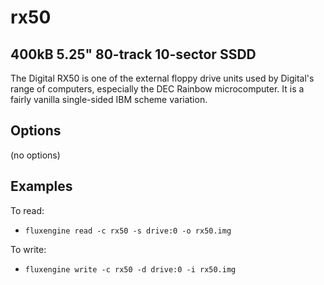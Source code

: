 rx50
====
## 400kB 5.25" 80-track 10-sector SSDD
<!-- This file is automatically generated. Do not edit. -->

The Digital RX50 is one of the external floppy drive units used by Digital's
range of computers, especially the DEC Rainbow microcomputer. It is a fairly
vanilla single-sided IBM scheme variation.

## Options

(no options)

## Examples

To read:

  - `fluxengine read -c rx50 -s drive:0 -o rx50.img`

To write:

  - `fluxengine write -c rx50 -d drive:0 -i rx50.img`

